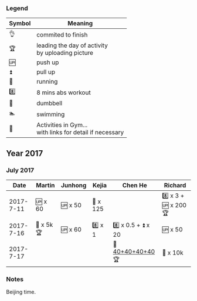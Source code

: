### Legend

| Symbol            | Meaning               |
|-------------------|-----------------------|
| :ok_hand:         | commited to finish    |
| :trophy:          | leading the day of activity <br> by uploading picture |
| :up:              | push up               |
| :arrow_double_up: | pull up               |
| :runner:          | running               |
| :eight:           | 8 mins abs workout    |
| :muscle:          | dumbbell              |
| :swimmer:         | swimming              |
| :european_castle:         | Activities in Gym... <br> with links for detail if necessary|


## Year 2017

### July 2017

| Date       | Martin        | Junhong       | Kejia         | Chen He       |Richard        |
|-----------|---------------|---------------|---------------|---------------|---------------|
| 2017-7-11 | :up: x 60     | :up: x 50     | :muscle: x 125|               | :eight: x 3 + :up: x 200 :trophy:|
| 2017-7-16 | :runner: x 5k :trophy: | :up: x 60     | :eight: x 1   | :eight: x 0.5 + :arrow_double_up: x 20              | :up: x 50  |
| 2017-7-17 |  |    |   |  :european_castle: [40+40+40+40](https://github.com/rmfat/rm-fat/blob/master/notes/chenhe/note-2017-7-16.md)    :trophy:  | :runner: x 10k  |


### Notes

Beijing time.
